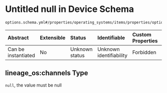 # Untitled null in Device Schema

```txt
options.schema.yml#/properties/operating_systems/items/properties/options/items/properties/remote_values/properties/lineage_os:channels
```



| Abstract            | Extensible | Status         | Identifiable            | Custom Properties | Additional Properties | Access Restrictions | Defined In                                                          |
| :------------------ | :--------- | :------------- | :---------------------- | :---------------- | :-------------------- | :------------------ | :------------------------------------------------------------------ |
| Can be instantiated | No         | Unknown status | Unknown identifiability | Forbidden         | Allowed               | none                | [device.schema.json*](../device.schema.json "open original schema") |

## lineage_os:channels Type

`null`, the value must be null
